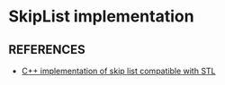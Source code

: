 # SkipList implementation

## REFERENCES

- [C++ implementation of skip list compatible with STL](https://github.com/Samyak2/skip-list)
